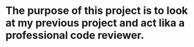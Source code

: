 # The purpose of this project is to look at my previous project and act lika a professional code reviewer.
